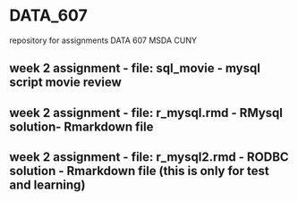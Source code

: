 # DATA_607
repository for assignments DATA 607 MSDA CUNY
## week 2 assignment - file: sql_movie - mysql script movie review
## week 2 assignment - file: r_mysql.rmd - RMysql solution- Rmarkdown file
## week 2 assignment - file: r_mysql2.rmd - RODBC solution - Rmarkdown file (this is only for test and learning)
